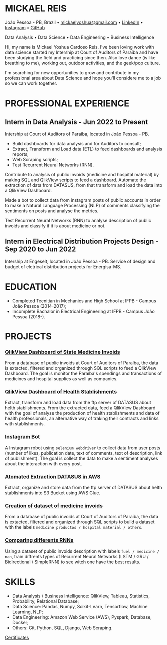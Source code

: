 # MICKAEL REIS
João Pessoa - PB, Brazil • mickaelyoshua@gmail.com • [LinkedIn](https://www.linkedin.com/in/mickaelyoshua/) • [Instagram](https://www.instagram.com/mickaelyoshua/) • [GitHub](https://github.com/mickaelyoshua7674)

Data Analysis • Data Science • Data Engineering • Business Intelligence

Hi, my name is Mickael Yoshua Cardoso Reis. I've been loving work with data science started my Intership at Court of Auditors of Paraíba and have been studying the field and practicing since then. Also love dance (is like breathing to me), working out, outdoor activities, and the geek/pop culture.

I'm searching for new opportunities to grow and contribute in my professional area about Data Science and hope you'll considere me to a job so we can work together.

# PROFESSIONAL EXPERIENCE
## Intern in Data Analysis - Jun 2022 to Present
Intership at Court of Auditors of Paraíba, located in João Pessoa - PB.

* Build dashboards for data analysis and for Auditors to consult;
* Extract, Transform and Load data (ETL) to feed dashboards and analysis reports;
* Web Scraping scripts;
* Test Recurrent Neural Networks (RNN).

Contribute to analysis of public invoids (medicine and hospital material) by making SQL and QlikView scripts to feed a dashboard. Automate the extraction of data from DATASUS, from that transform and load the data into a QlikView Dashboard.

Made a bot to collect data from instagram posts of public accounts in order to make a Natural Language Processing (NLP) of comments classifying the sentiments on posts and analyse the metrics.

Test Recurrent Neural Networks (RNN) to analyse description of public invoids and classify if it is about medicine or not.

## Intern in Electrical Distribution Projects Design - Sep 2020 to Jun 2022
Intership at Engeselt, located in João Pessoa - PB. Service of design and budget of eletrical distribution projects for Energisa-MS.

# EDUCATION
* Completed Tecnitian in Mechanics and High School at IFPB - Campus João Pessoa (2014-2017);
* Incomplete Bachalor in Electrical Engineering at IFPB - Campus João Pessoa (2018-).

# PROJECTS
### [QlikView Dashboard of State Medicine Invoids](https://github.com/mickaelyoshua7674/qlikview_dashboard_for_medicine_invoids)
From a database of public invoids at Court of Auditors of Paraíba, the data is extacted, filtered and organized through SQL scripts to feed a QlikView Dashboard. The goal is monitor the Paraíba's spendings and transactions of medicines and hospital supplies as well as companies.

### [QlikView Dashboard of Health Stablishments](https://github.com/mickaelyoshua7674/datasus_health_stablishments)
Extract, transform and load data from the ftp server of DATASUS about helth stablishments. From the extracted data, feed a QlikView Dashboard with the goal of analyse the production of health stablishments and data of health professionals, an alternative way of traking their contracts and links with stablishments.

### [Instagram Bot](https://github.com/mickaelyoshua7674/insta_feed_data)
A Instagram robot using `selenium webdriver` to collect data from user posts (number of likes, publication date, text of comments, text of description, link of publishment). The goal is collect the data to make a sentiment analyses about the interaction with every post.

### [Atomated Extraction DATASUS in AWS](https://github.com/mickaelyoshua7674/aws_create_health_establishments_database)
Extract, organize and store data from the ftp server of DATASUS about helth stablishments into S3 Bucket using AWS Glue.

### [Creation of dataset of medicine invoids](https://github.com/mickaelyoshua7674/create_training_dataset_medicine_invoids)
From a database of public invoids at Court of Auditors of Paraíba, the data is extacted, filtered and organized through SQL scripts to build a dataset with the labels `medicine productos / hospital material / others`.

### [Comparing differents RNNs](https://github.com/mickaelyoshua7674/comparing_differents_RNNs)
Using a dataset of public invoids description with labels `fuel / medicine / nan`, train diffrents types of Recurrent Neural Networks (LSTM / GRU / Bidirectional / SimpleRNN) to see witch one have the best results.

# SKILLS
* Data Analysis / Business Intelligence: QlikView, Tableau, Statistics, Probability, Relational Database;
* Data Science: Pandas, Numpy, Scikit-Learn, Tensorflow, Machine Learning, NLP;
* Data Engineering: Amazon Web Service (AWS), Pyspark, Database, Docker;
* Others: Git, Python, SQL, Django, Web Scraping.

[Certificates](https://www.linkedin.com/in/mickaelyoshua/details/certifications/)
